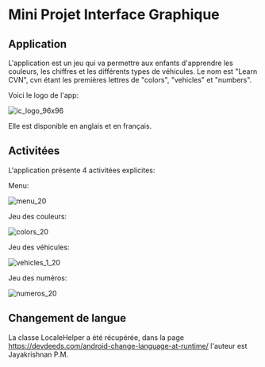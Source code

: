 # Mini Projet Interface Graphique

## Application

L'application est un jeu qui va permettre aux enfants d'apprendre les couleurs, les chiffres et les différents types de véhicules. Le nom est "Learn CVN", cvn étant les premières lettres de "colors", "vehicles" et "numbers". 

Voici le logo de l'app:

![ic_logo_96x96](https://user-images.githubusercontent.com/48416661/109680177-8dcb3c80-7b7c-11eb-8216-c2f6f03160e8.png)

Elle est disponible en anglais et en français.

## Activitées

L'application présente 4 activitées explicites:

Menu:

![menu_20](https://user-images.githubusercontent.com/48416661/109683091-50b47980-7b7f-11eb-85e9-808fe169f022.jpg)


Jeu des couleurs:

![colors_20](https://user-images.githubusercontent.com/48416661/109683055-44c8b780-7b7f-11eb-9e92-05cb493d751b.jpg)


Jeu des véhicules:

![vehicles_1_20](https://user-images.githubusercontent.com/48416661/109683226-6f1a7500-7b7f-11eb-9e7d-abf754e73bc4.jpg)


Jeu des numéros:

![numeros_20](https://user-images.githubusercontent.com/48416661/109683166-61fd8600-7b7f-11eb-8936-6b04599d114c.jpg)


## Changement de langue

La classe LocaleHelper a été récupérée, dans la page https://devdeeds.com/android-change-language-at-runtime/ l'auteur est Jayakrishnan P.M.

